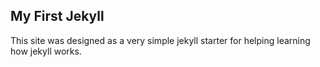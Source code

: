 ## My First Jekyll 

This site was designed as a very simple jekyll starter for helping learning how jekyll works.
